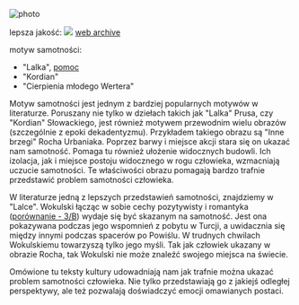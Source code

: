 ![photo](photo.jpg)

lepsza jakość:
![](http://rochurbaniak.com/wp-content/uploads/2019/11/Inne-Brzegi-92x73-cm-2019-1-scaled.jpg)
[web archive](https://web.archive.org/web/20220915144402im_/http://rochurbaniak.com/wp-content/uploads/2019/11/Avem-80x100-cm-2019-2048x1593.jpg)

motyw samotności:
  - "Lalka", [pomoc](https://ostatnidzwonek.pl/lalka/a-11305.html)
  - "Kordian"
  - "Cierpienia młodego Wertera"


Motyw samotności jest jednym z bardziej popularnych motywów w literaturze. Poruszany nie tylko w dziełach takich jak "Lalka" Prusa, czy "Kordian" Słowackiego, jest również motywem przewodnim wielu obrazów (szczególnie z epoki dekadentyzmu). Przykładem takiego obrazu są "Inne brzegi" Rocha Urbaniaka. Poprzez barwy i miejsce akcji stara się on ukazać nam samotność. Pomaga tu również ułożenie widocznych budowli. Ich izolacja, jak i miejsce postoju widocznego w rogu człowieka, wzmacniają uczucie samotności. Te właściwości obrazu pomagają bardzo trafnie przedstawić problem samotności człowieka. 

W literaturze jedną z lepszych przedstawień samotności, znajdziemy w "Lalce". Wokulski łącząc w sobie cechy pozytywisty i romantyka ([porównanie - 3/B](../20220908%20-%20lalka/main.md)) wydaje się być skazanym na samotność. Jest ona pokazywana podczas jego wspomnień z pobytu w Turcji, a uwidacznia się między innymi podczas spacerów po Powiślu. W trudnych chwilach Wokulskiemu towarzyszą tylko jego myśli. Tak jak człowiek ukazany w obrazie Rocha, tak Wokulski nie może znaleźć swojego miejsca na świecie. 

Omówione tu teksty kultury udowadniają nam jak trafnie można ukazać problem samotności człowieka. Nie tylko przedstawiają go z jakiejś odległej perspektywy, ale też pozwalają doświadczyć emocji omawianych postaci.
